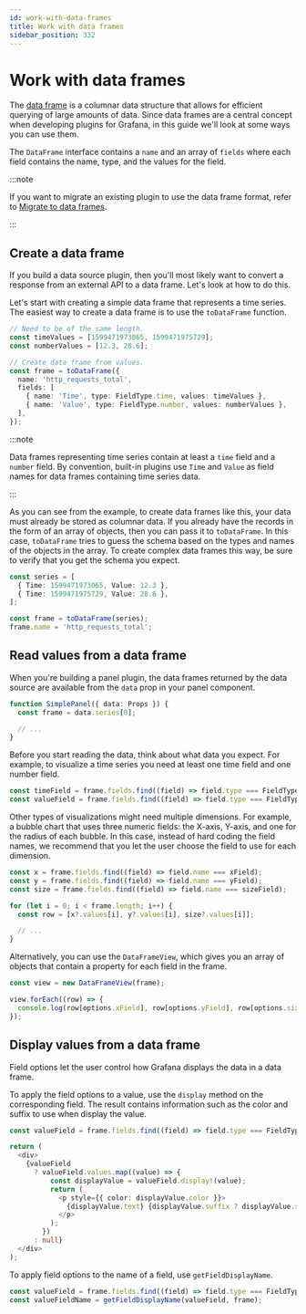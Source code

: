 ```yaml
---
id: work-with-data-frames
title: Work with data frames
sidebar_position: 332
---
```


# Work with data frames

The [data frame](../../introduction/data-frames) is a columnar data structure that allows for efficient querying of large amounts of data. Since data frames are a central concept when developing plugins for Grafana, in this guide we'll look at some ways you can use them.

The `DataFrame` interface contains a `name` and an array of `fields` where each field contains the name, type, and the values for the field.

:::note

If you want to migrate an existing plugin to use the data frame format, refer to [Migrate to data frames](../../migration-guide/v6.x-v7.x#migrate-to-data-frames).

<!-- this link will resolve when PR 308 is merged -->

:::

## Create a data frame

If you build a data source plugin, then you'll most likely want to convert a response from an external API to a data frame. Let's look at how to do this.

Let's start with creating a simple data frame that represents a time series. The easiest way to create a data frame is to use the `toDataFrame` function.

```ts
// Need to be of the same length.
const timeValues = [1599471973065, 1599471975729];
const numberValues = [12.3, 28.6];

// Create data frame from values.
const frame = toDataFrame({
  name: 'http_requests_total',
  fields: [
    { name: 'Time', type: FieldType.time, values: timeValues },
    { name: 'Value', type: FieldType.number, values: numberValues },
  ],
});
```

:::note

Data frames representing time series contain at least a `time` field and a `number` field. By convention, built-in plugins use `Time` and `Value` as field names for data frames containing time series data.

:::

As you can see from the example, to create data frames like this, your data must already be stored as columnar data. If you already have the records in the form of an array of objects, then you can pass it to `toDataFrame`. In this case, `toDataFrame` tries to guess the schema based on the types and names of the objects in the array. To create complex data frames this way, be sure to verify that you get the schema you expect.

```ts
const series = [
  { Time: 1599471973065, Value: 12.3 },
  { Time: 1599471975729, Value: 28.6 },
];

const frame = toDataFrame(series);
frame.name = 'http_requests_total';
```

## Read values from a data frame

When you're building a panel plugin, the data frames returned by the data source are available from the `data` prop in your panel component.

```ts
function SimplePanel({ data: Props }) {
  const frame = data.series[0];

  // ...
}
```

Before you start reading the data, think about what data you expect. For example, to visualize a time series you need at least one time field and one number field.

```ts
const timeField = frame.fields.find((field) => field.type === FieldType.time);
const valueField = frame.fields.find((field) => field.type === FieldType.number);
```

Other types of visualizations might need multiple dimensions. For example, a bubble chart that uses three numeric fields: the X-axis, Y-axis, and one for the radius of each bubble. In this case, instead of hard coding the field names, we recommend that you let the user choose the field to use for each dimension.

```ts
const x = frame.fields.find((field) => field.name === xField);
const y = frame.fields.find((field) => field.name === yField);
const size = frame.fields.find((field) => field.name === sizeField);

for (let i = 0; i < frame.length; i++) {
  const row = [x?.values[i], y?.values[i], size?.values[i]];

  // ...
}
```

Alternatively, you can use the `DataFrameView`, which gives you an array of objects that contain a property for each field in the frame.

```ts
const view = new DataFrameView(frame);

view.forEach((row) => {
  console.log(row[options.xField], row[options.yField], row[options.sizeField]);
});
```

## Display values from a data frame

Field options let the user control how Grafana displays the data in a data frame.

To apply the field options to a value, use the `display` method on the corresponding field. The result contains information such as the color and suffix to use when display the value.

```ts
const valueField = frame.fields.find((field) => field.type === FieldType.number);

return (
  <div>
    {valueField
      ? valueField.values.map((value) => {
          const displayValue = valueField.display!(value);
          return (
            <p style={{ color: displayValue.color }}>
              {displayValue.text} {displayValue.suffix ? displayValue.suffix : ''}
            </p>
          );
        })
      : null}
  </div>
);
```

To apply field options to the name of a field, use `getFieldDisplayName`.

```ts
const valueField = frame.fields.find((field) => field.type === FieldType.number);
const valueFieldName = getFieldDisplayName(valueField, frame);
```
